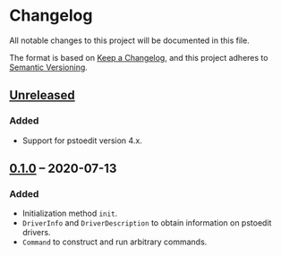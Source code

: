 # Changelog

All notable changes to this project will be documented in this file.

The format is based on [Keep a Changelog](https://keepachangelog.com/en/1.0.0/),
and this project adheres to [Semantic Versioning](https://semver.org/spec/v2.0.0.html).

## [Unreleased]
### Added
- Support for pstoedit version 4.x.

## [0.1.0] &ndash; 2020-07-13
### Added
- Initialization method `init`.
- `DriverInfo` and `DriverDescription` to obtain information on pstoedit
  drivers.
- `Command` to construct and run arbitrary commands.

[Unreleased]: https://github.com/hanmertens/pstoedit-rs/compare/v0.1.0...HEAD
[0.1.0]: https://github.com/hanmertens/pstoedit-rs/releases/tag/v0.1.0
